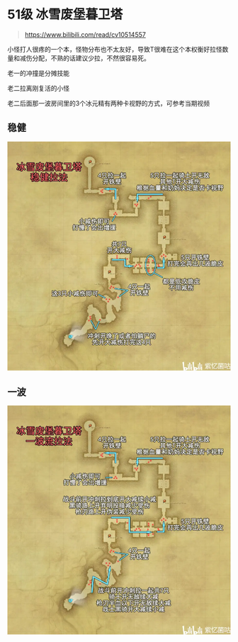 
<!-- docs/duty_4/冰雪废堡暮卫塔.md -->

# 51级 冰雪废堡暮卫塔

> https://www.bilibili.com/read/cv10514557

小怪打人很疼的一个本，怪物分布也不太友好，导致T很难在这个本权衡好拉怪数量和减伤分配，不熟的话建议少拉，不然很容易死。

老一的冲撞是分摊技能

老二拉离刚复活的小怪

老二后面那一波房间里的3个冰元精有两种卡视野的方式，可参考当期视频

## 稳健
![稳健拉法](../assets/51-bxfb-wenjian.webp)

## 一波
![一波拉法](../assets/51-bxfb-yibo.webp)
